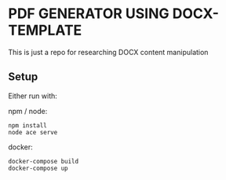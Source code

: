 # PDF GENERATOR USING DOCX-TEMPLATE

This is just a repo for researching DOCX content manipulation

## Setup 

Either run with:

npm / node:

``` shell
npm install
node ace serve
``` 

docker:

``` shell
docker-compose build
docker-compose up
```
